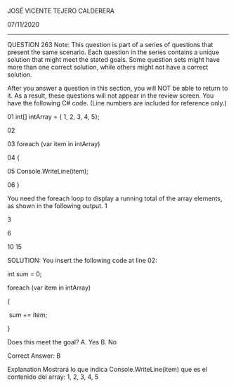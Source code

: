 JOSÉ VICENTE TEJERO CALDERERA

07/11/2020

_________________________________________________________

QUESTION 263
Note: This question is part of a series of questions that present the same scenario. Each question in the series contains a unique solution that might meet the stated goals. Some question sets might have more than one correct solution, while others might not have a correct solution.

After you answer a question in this section, you will NOT be able to return to it. As a result, these
questions will not appear in the review screen.
You have the following C# code. (Line numbers are included for reference only.)

01  int[] intArray = { 1, 2, 3, 4, 5};

02  

03  foreach  (var item in intArray)

04 {

05     Console.WriteLine(item);

06  }

You need the foreach loop to display a running total of the array elements, as shown in the following output.
1

3

6

10
15

SOLUTION: You insert the following code at line 02:

int sum = 0;

foreach (var item in intArray)

{

​	sum += item;

}

Does this meet the goal?
A. Yes
B. No

Correct Answer: B

Explanation
Mostrará lo que indica Console.WriteLine(item) que es el contenido del array: 1, 2, 3, 4, 5